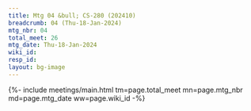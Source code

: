```yaml
---
title: Mtg 04 &bull; CS-280 (202410)
breadcrumb: 04 (Thu-18-Jan-2024)
mtg_nbr: 04
total_meet: 26
mtg_date: Thu-18-Jan-2024
wiki_id: 
resp_id: 
layout: bg-image
---
```


{%- include meetings/main.html
    tm=page.total_meet
    mn=page.mtg_nbr
    md=page.mtg_date
    ww=page.wiki_id
-%}

